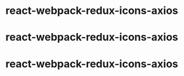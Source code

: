 # react-webpack-redux-icons-axios
# react-webpack-redux-icons-axios
# react-webpack-redux-icons-axios
